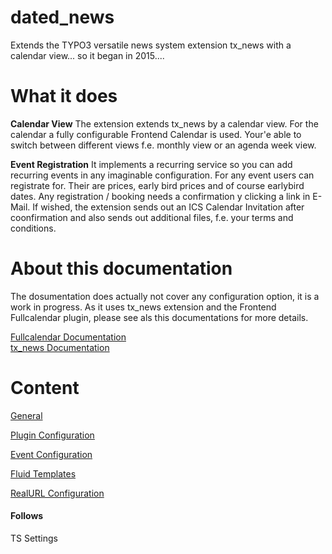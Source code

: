 # dated_news
Extends the TYPO3 versatile news system extension tx_news with a calendar view... so it began in 2015....

# What it does
__Calendar View__ The extension extends tx_news by a calendar view. For the calendar a fully configurable Frontend Calendar is used. Your'e able to switch between different views f.e. monthly view or an agenda week view. 

__Event Registration__ It implements a recurring service so you can add recurring events in any imaginable configuration. 
For any event users can registrate for. Their are prices, early bird prices and of course earlybird dates. Any registration / booking needs a confirmation y clicking a link in E-Mail. If wished, the extension sends out an ICS Calendar Invitation after coonfirmation and also sends out additional files, f.e. your terms and conditions.
 
# About this documentation
The dosumentation does actually not cover any configuration option, it is a work in progress. As it uses tx_news extension and the Frontend Fullcalendar plugin, please see als this documentations for more details.

[Fullcalendar Documentation](https://fullcalendar.io)  
[tx_news Documentation](https://docs.typo3.org/typo3cms/extensions/news/)  

# Content
[General](./Documentation/Github/General.md)

[Plugin Configuration](./Documentation/Github/Plugin%20Configuration.md)

[Event Configuration](./Documentation/Github/Event%20Configuration.md)

[Fluid Templates](./Documentation/Github/Fluid%20Templates.md)

[RealURL Configuration](./Documentation/Github/RealURL%20Configuration.md)




#### Follows
TS Settings

